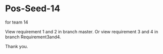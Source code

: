 # Pos-Seed-14

for team 14

View requirement 1 and 2 in branch master.
Or view requirement 3 and 4 in branch Requirement3and4.

Thank you.

